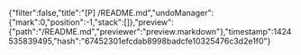 {"filter":false,"title":"[P] /README.md","undoManager":{"mark":0,"position":-1,"stack":[]},"preview":{"path":"/README.md","previewer":"preview.markdown"},"timestamp":1424535839495,"hash":"67452301efcdab8998badcfe10325476c3d2e1f0"}